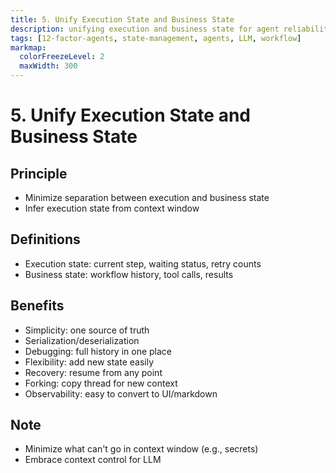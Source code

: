 ```yaml
---
title: 5. Unify Execution State and Business State
description: unifying execution and business state for agent reliability and simplicity.
tags: [12-factor-agents, state-management, agents, LLM, workflow]
markmap:
  colorFreezeLevel: 2
  maxWidth: 300
---
```

# 5. Unify Execution State and Business State
## Principle
- Minimize separation between execution and business state
- Infer execution state from context window
## Definitions
- Execution state: current step, waiting status, retry counts
- Business state: workflow history, tool calls, results
## Benefits
- Simplicity: one source of truth
- Serialization/deserialization
- Debugging: full history in one place
- Flexibility: add new state easily
- Recovery: resume from any point
- Forking: copy thread for new context
- Observability: easy to convert to UI/markdown
## Note
- Minimize what can't go in context window (e.g., secrets)
- Embrace context control for LLM
